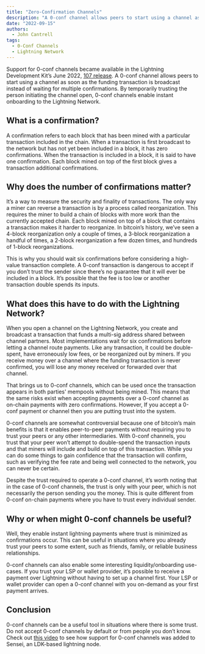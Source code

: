 ```yaml
---
title: "Zero-Confirmation Channels"
description: "A 0-conf channel allows peers to start using a channel as soon as the funding transaction is broadcast."
date: "2022-09-15"
authors:
  - John Cantrell
tags:
  - 0-Conf Channels 
  - Lightning Network
--- 
```


Support for 0-conf channels became available in the Lightning Development Kit’s June 2022, [107 release](https://github.com/lightningdevkit/rust-lightning/releases/tag/v0.0.107). A 0-conf channel allows peers to start using a channel as soon as the funding transaction is broadcast instead of waiting for multiple confirmations. By temporarily trusting the person initiating the channel open, 0-conf channels enable instant onboarding to the Lightning Network.

## What is a confirmation?

A confirmation refers to each block that has been mined with a particular transaction included in the chain. When a transaction is first broadcast to the network but has not yet been included in a block, it has zero confirmations. When the transaction is included in a block, it is said to have one confirmation. Each block mined on top of the first block gives a transaction additional confirmations.

## Why does the number of confirmations matter?

It’s a way to measure the security and finality of transactions. The only way a miner can reverse a transaction is by a process called reorganization. This requires the miner to build a chain of blocks with more work than the currently accepted chain. Each block mined on top of a block that contains a transaction makes it harder to reorganize. In bitcoin’s history, we’ve seen a 4-block reorganization only a couple of times, a 3-block reorganization a handful of times, a 2-block reorganization a few dozen times, and hundreds of 1-block reorganizations.

This is why you should wait six confirmations before considering a high-value transaction complete. A 0-conf transaction is dangerous to accept if you don’t trust the sender since there’s no guarantee that it will ever be included in a block. It’s possible that the fee is too low or another transaction double spends its inputs.

## What does this have to do with the Lightning Network?

When you open a channel on the Lightning Network, you create and broadcast a transaction that funds a multi-sig address shared between channel partners. Most implementations wait for six confirmations before letting a channel route payments. Like any transaction, it could be double-spent, have erroneously low fees, or be reorganized out by miners. If you receive money over a channel where the funding transaction is never confirmed, you will lose any money received or forwarded over that channel.

That brings us to 0-conf channels, which can be used once the transaction appears in both parties' mempools without being mined. This means that the same risks exist when accepting payments over a 0-conf channel as on-chain payments with zero confirmations. However, If you accept a 0-conf payment or channel then you are putting trust into the system.

0-conf channels are somewhat controversial because one of bitcoin’s main benefits is that it enables peer-to-peer payments without requiring you to trust your peers or any other intermediaries. With 0-conf channels, you trust that your peer won’t attempt to double-spend the transaction inputs and that miners will include and build on top of this transaction. While you can do some things to gain confidence that the transaction will confirm, such as verifying the fee rate and being well connected to the network, you can never be certain.  

Despite the trust required to operate a 0-conf channel, it’s worth noting that in the case of 0-conf channels, the trust is only with your peer, which is not necessarily the person sending you the money. This is quite different from 0-conf on-chain payments where you have to trust every individual sender.

## Why or when might 0-conf channels be useful?

Well, they enable instant lightning payments where trust is minimized as confirmations occur. This can be useful in situations where you already trust your peers to some extent, such as friends, family, or reliable business relationships.

0-conf channels can also enable some interesting liquidity/onboarding use-cases. If you trust your LSP or wallet provider, it’s possible to receive a payment over Lightning without having to set up a channel first.  Your LSP or wallet provider can open a 0-conf channel with you on-demand as your first payment arrives.

## Conclusion

0-conf channels can be a useful tool in situations where there is some trust. Do not accept 0-conf channels by default or from people you don’t know. Check out [this video](https://www.youtube.com/watch?v=JjuN6aVv9DI) to see how support for 0-conf channels was added to Sensei, an LDK-based lightning node.